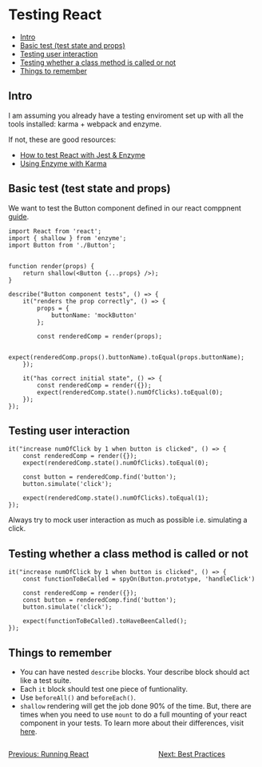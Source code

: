 # Testing React <!-- omit in toc -->
- [Intro](#intro)
- [Basic test (test state and props)](#basic-test-test-state-and-props)
- [Testing user interaction](#testing-user-interaction)
- [Testing whether a class method is called or not](#testing-whether-a-class-method-is-called-or-not)
- [Things to remember](#things-to-remember)

## Intro
  
I am assuming you already have a testing enviroment set up with all the tools installed: karma + webpack and enzyme. 

If not, these are good resources:
-  [How to test React with Jest & Enzyme](https://www.robinwieruch.de/react-testing-jest-enzyme)
-  [Using Enzyme with Karma](https://airbnb.io/enzyme/docs/guides/karma.html) 

## Basic test (test state and props)
We want to test the Button component defined in our react comppnent [guide](brush_up_react_core).

```
import React from 'react';
import { shallow } from 'enzyme';
import Button from './Button';


function render(props) {
	return shallow(<Button {...props} />);
}

describe("Button component tests", () => {
    it("renders the prop correctly", () => {
        props = {
            buttonName: 'mockButton'
        };

        const renderedComp = render(props);

        expect(renderedComp.props().buttonName).toEqual(props.buttonName);
    });

    it("has correct initial state", () => {
        const renderedComp = render({});
        expect(renderedComp.state().numOfClicks).toEqual(0);
    });
});
```

## Testing user interaction

```
it("increase numOfClick by 1 when button is clicked", () => {
    const renderedComp = render({});
    expect(renderedComp.state().numOfClicks).toEqual(0);

    const button = renderedComp.find('button');
    button.simulate('click');
    
    expect(renderedComp.state().numOfClicks).toEqual(1);    
});
```

Always try to mock user interaction as much as possible i.e. simulating a click. 

## Testing whether a class method is called or not

```
it("increase numOfClick by 1 when button is clicked", () => {
    const functionToBeCalled = spyOn(Button.prototype, 'handleClick')

    const renderedComp = render({});
    const button = renderedComp.find('button');
    button.simulate('click');
    
    expect(functionToBeCalled).toHaveBeenCalled();    
});
```
## Things to remember

- You can have nested `describe` blocks. Your describe block should act like a test suite.
- Each `it` block should test one piece of funtionality.
- Use `beforeAll()` and `beforeEach()`.
- `shallow` rendering will get the job done 90% of the time. But, there are times when you need to use `mount` to do a full mounting of your react component in your tests. To learn more about their differences, visit [here](https://gist.github.com/fokusferit/e4558d384e4e9cab95d04e5f35d4f913).

<div style="display: flex; justify-content:space-between">
  <a href="./brush_up_running_react.md"><p style="text-align: left;">Previous: Running React</p>

  <a href="./brush_up_react_best_practices"><p style="text-align: right;">Next: Best Practices</p></a>
</div>